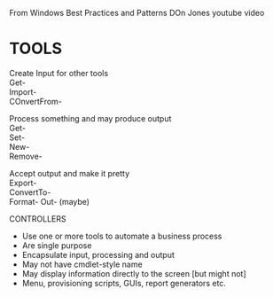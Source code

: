 From Windows Best Practices and Patterns DOn Jones youtube video

# TOOLS
   Create Input for other tools  
      Get-  
      Import-  
      COnvertFrom-  
      
   Process something and may produce output  
      Get-  
      Set-  
      New-  
      Remove-  
      
   Accept output and make it pretty  
      Export-  
      ConvertTo-  
      Format-
      Out- (maybe)  
      
CONTROLLERS
 - Use one or more tools to automate a business process
 - Are single purpose
 - Encapsulate input, processing and output
 - May not have cmdlet-style name
 - May display information directly to the screen [but might not]
 - Menu, provisioning scripts, GUIs, report generators etc.

